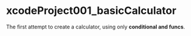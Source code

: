 # xcodeProject001_basicCalculator

The first attempt to create a calculator, using only **conditional and funcs**.
